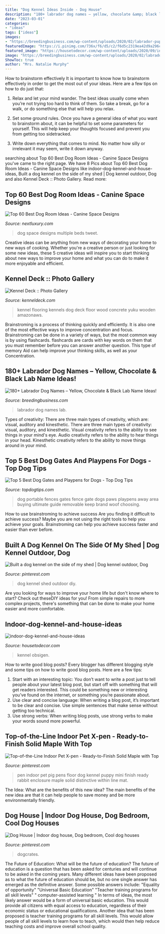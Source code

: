 ```yaml
---
title: "Dog Kennel Ideas Inside - Dog House"
description: "180+ labrador dog names – yellow, chocolate &amp; black lab name ideas!"
date: "2023-03-01"
categories:
- "ideas"
tags: ["ideas"]
images:
- "https://breedingbusiness.com/wp-content/uploads/2020/02/labrador-puppy-names.jpg"
featuredImage: "https://i.pinimg.com/736x/f6/d5/c2/f6d5c2319ea42d9a296c29a3a5230ef8--rabbit-pen-pet-pen.jpg"
featured_image: "https://housetodecor.com/wp-content/uploads/2020/09/indoor-dog-kennel-and-house-ideas.jpg"
image: "https://breedingbusiness.com/wp-content/uploads/2020/02/labrador-puppy-names.jpg"
ShowToc: true
author: "Mrs. Natalie Murphy"
---
```



How to brainstorm effectively
It is important to know how to brainstorm effectively in order to get the most out of your ideas. Here are a few tips on how to do just that:
1. Relax and let your mind wander. The best ideas usually come when you’re not trying too hard to think of them. So take a break, go for a walk, or do something else that will help you relax.

2. Set some ground rules. Once you have a general idea of what you want to brainstorm about, it can be helpful to set some parameters for yourself. This will help keep your thoughts focused and prevent you from getting too sidetracked.

3. Write down everything that comes to mind. No matter how silly or irrelevant it may seem, write it down anyway.

	

		
searching about Top 60 Best Dog Room Ideas - Canine Space Designs you've came to the right page. We have 8 Pics about Top 60 Best Dog Room Ideas - Canine Space Designs like indoor-dog-kennel-and-house-ideas, Built a dog kennel on the side of my shed | Dog kennel outdoor, Dog and also Kennel Deck :: Photo Gallery. Read more:
		
    
## Top 60 Best Dog Room Ideas - Canine Space Designs

<img loading=lazy src="http://nextluxury.com/wp-content/uploads/multiple-dog-beds-dog-room-ideas.jpg" onerror="this.onerror=null;this.src='https://tse4.mm.bing.net/th?id=OIP.UTg-xrs1v1hcw7OdMGCPAAAAAA&amp;pid=15.1';" alt="Top 60 Best Dog Room Ideas - Canine Space Designs">

_Source: nextluxury.com_

>dog space designs multiple beds tweet. 

	

Creative ideas can be anything from new ways of decorating your home to new ways of cooking. Whether you're a creative person or just looking for some new ideas, these 5 creative ideas will inspire you to start thinking about new ways to improve your home and what you can do to make it more enjoyable and efficient.

    
## Kennel Deck :: Photo Gallery

<img loading=lazy src="https://kenneldeck.com/images/phg1.jpg" onerror="this.onerror=null;this.src='https://tse2.mm.bing.net/th?id=OIP.Wf2ju9tSS179dI1Y2g6cLQHaFj&amp;pid=15.1';" alt="Kennel Deck :: Photo Gallery">

_Source: kenneldeck.com_

>kennel flooring kennels dog deck floor wood concrete yuku wooden amazonaws. 

	

Brainstroming is a process of thinking quickly and efficiently. It is also one of the most effective ways to improve concentration and focus. Brainstroming can be done in a variety of ways, but the most common way is by using flashcards. flashcards are cards with key words on them that you must remember before you can answer another question. This type of memory Aid can help improve your thinking skills, as well as your Concentration.

    
## 180+ Labrador Dog Names – Yellow, Chocolate &amp; Black Lab Name Ideas!

<img loading=lazy src="https://breedingbusiness.com/wp-content/uploads/2020/02/labrador-puppy-names.jpg" onerror="this.onerror=null;this.src='https://tse2.mm.bing.net/th?id=OIP.Sq62x2H-CbKtDvIFtjIC-gHaEX&amp;pid=15.1';" alt="180+ Labrador Dog Names – Yellow, Chocolate &amp; Black Lab Name Ideas!">

_Source: breedingbusiness.com_

>labrador dog names lab. 

	

Types of creativity: There are three main types of creativity, which are: visual, auditory and kinesthetic.
There are three main types of creativity: visual, auditory, and kinesthetic. Visual creativity refers to the ability to see things in your mind's eye. Audio creativity refers to the ability to hear things in your head. Kinesthetic creativity refers to the ability to move things around in your mind.

    
## Top 5 Best Dog Gates And Playpens For Dogs - Top Dog Tips

<img loading=lazy src="https://topdogtips.com/wp-content/uploads/2014/09/Top-5-Best-Dog-Gates-and-Playpens-for-Dogs.jpg" onerror="this.onerror=null;this.src='https://tse4.mm.bing.net/th?id=OIP.ojPoakjF6r4YxDvtle1mjwHaEK&amp;pid=15.1';" alt="Top 5 Best Dog Gates and Playpens for Dogs - Top Dog Tips">

_Source: topdogtips.com_

>dog portable fences gates fence gate dogs paws playpens away area buying ultimate guide removable keep brand woof choosing. 

	

How to use brainstroming to achieve success
Are you finding it difficult to achieve success? Maybe you are not using the right tools to help you achieve your goals. Brainstroming can help you achieve success faster and easier than ever before.

    
## Built A Dog Kennel On The Side Of My Shed | Dog Kennel Outdoor, Dog

<img loading=lazy src="https://i.pinimg.com/736x/48/8e/45/488e45085e3edc3569421667b89c1943.jpg" onerror="this.onerror=null;this.src='https://tse1.mm.bing.net/th?id=OIP.KIj_x26fOM9FE0Z8PVgO8QHaJ3&amp;pid=15.1';" alt="Built a dog kennel on the side of my shed | Dog kennel outdoor, Dog">

_Source: pinterest.com_

>dog kennel shed outdoor diy. 

	

Are you looking for ways to improve your home life but don't know where to start? Check out theseDIY ideas for you! From simple repairs to more complex projects, there's something that can be done to make your home easier and more comfortable.

    
## Indoor-dog-kennel-and-house-ideas

<img loading=lazy src="https://housetodecor.com/wp-content/uploads/2020/09/indoor-dog-kennel-and-house-ideas.jpg" onerror="this.onerror=null;this.src='https://tse4.mm.bing.net/th?id=OIP.WDw9fUsr0Km9NniiuKdNAAHaL-&amp;pid=15.1';" alt="indoor-dog-kennel-and-house-ideas">

_Source: housetodecor.com_

>kennel obsigen. 

	

How to write good blog posts?
Every blogger has different blogging style and some tips on how to write good blog posts. Here are a few tips: 
1. Start with an interesting topic: You don’t want to write a post just to tell people about your latest blog post, but start off with something that will get readers interested. This could be something new or interesting you’ve found on the internet, or something you’re passionate about. 
2. Use clear and concise language: When writing a blog post, it’s important to be clear and concise. Use simple sentences that make sense without getting too technical. 
3. Use strong verbs: When writing blog posts, use strong verbs to make your words sound more powerful.

    
## Top-of-the-Line Indoor Pet X-pen - Ready-to-Finish Solid Maple With Top

<img loading=lazy src="https://i.pinimg.com/736x/f6/d5/c2/f6d5c2319ea42d9a296c29a3a5230ef8--rabbit-pen-pet-pen.jpg" onerror="this.onerror=null;this.src='https://tse1.mm.bing.net/th?id=OIP.EdW0mzIy-codZs0frhHSuwHaFj&amp;pid=15.1';" alt="Top-of-the-Line Indoor Pet X-pen - Ready-to-Finish Solid Maple with Top">

_Source: pinterest.com_

>pen indoor pet pig pens floor dog kennel puppy mini finish ready rabbit enclosure maple solid distinctive within line mat. 

	

The Idea: What are the benefits of this new idea?
The main benefits of the new idea are that it can help people to save money and be more environmentally friendly.

    
## Dog House | Indoor Dog House, Dog Bedroom, Cool Dog Houses

<img loading=lazy src="https://i.pinimg.com/736x/ca/9d/ac/ca9daca5c6b321a05e2e5881acdf4b44.jpg" onerror="this.onerror=null;this.src='https://tse3.mm.bing.net/th?id=OIP.A3dRBCL0eeI7fV7Y7jCxHwHaJ3&amp;pid=15.1';" alt="Dog House | Indoor dog house, Dog bedroom, Cool dog houses">

_Source: pinterest.com_

>dogcrates. 

	

The Future of Education: What will be the future of education?
The future of education is a question that has been asked for centuries and will continue to be asked in the coming years. Many different ideas have been proposed as to what the future of education should be, but no one single answer has emerged as the definitive answer. Some possible answers include: 
"Equality of opportunity" 
"Universal Basic Education" 
"Teacher training programs for all skill levels" 
" computer-assisted learning "
In terms of ideas, the most likely answer would be a form of universal basic education. This would provide all citizens with equal access to education, regardless of their economic status or educational qualifications. Another idea that has been proposed is teacher training programs for all skill levels. This would allow people of all skill levels to learn how to teach, which would then help reduce teaching costs and improve overall school quality.

